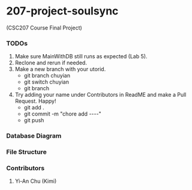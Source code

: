 # 207-project-soulsync
(CSC207 Course Final Project)


### TODOs
1. Make sure MainWithDB still runs as expected (Lab 5). 
2. Reclone and rerun if needed. 
3. Make a new branch with your utorid. 
   - git branch chuyian
   - git switch chuyian
   - git branch
4. Try adding your name under Contributors in ReadME and make a Pull Request. Happy!
   - git add .
   - git commit -m "chore add ----"
   - git push
   
### Database Diagram


### File Structure

### Contributors
1. Yi-An Chu (Kimi)